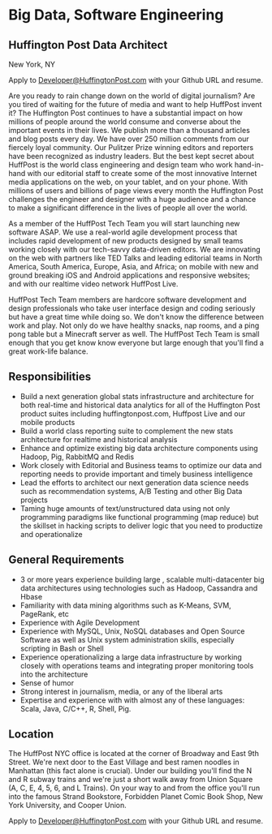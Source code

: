 Big Data, Software Engineering
====================
Huffington Post Data Architect
--------------------------------
New York, NY

Apply to Developer@HuffingtonPost.com with your Github URL and resume.

Are you ready to rain change down on the world of digital journalism? Are you tired of waiting for the future of media and want to help HuffPost invent it? The Huffington Post continues to have a substantial impact on how millions of people around the world consume and converse about the important events in their lives. We publish more than a thousand articles and blog posts every day. We have over 250 million comments from our fiercely loyal community. Our Pulitzer Prize winning editors and reporters have been recognized as industry leaders. But the best kept secret about HuffPost is the world class engineering and design team who work hand-in-hand with our editorial staff to create some of the most innovative Internet media applications on the web, on your tablet, and on your phone. With millions of users and billions of page views every month the Huffington Post challenges the engineer and designer with a huge audience and a chance to make a significant difference in the lives of people all over the world.

As a member of the HuffPost Tech Team you will start launching new software ASAP. We use a real-world agile development process that includes rapid development of new products designed by small teams working closely with our tech-savvy data-driven editors. We are innovating on the web with partners like TED Talks and leading editorial teams in North America, South America, Europe, Asia, and Africa; on mobile with new and ground breaking iOS and Android applications and responsive websites; and with our realtime video network HuffPost Live.

HuffPost Tech Team members are hardcore software development and design professionals who take user interface design and coding seriously but have a great time while doing so. We don't know the difference between work and play. Not only do we have healthy snacks, nap rooms, and a ping pong table but a Minecraft server as well. The HuffPost Tech Team is small enough that you get know know everyone but large enough that you'll find a great work-life balance.

Responsibilities
----------------
* Build a next generation global stats infrastructure and architecture for both real-time and historical data analytics for all of the Huffington Post product suites including huffingtonpost.com, Huffpost Live and our mobile products
* Build a world class reporting suite to complement the new stats architecture for realtime and historical analysis 
* Enhance and optimize existing big data architecture components using Hadoop, Pig, RabbitMQ and Redis 
* Work closely with Editorial and Business teams to optimize our data and reporting needs to provide important and timely business intelligence 
* Lead the efforts to architect our next generation data science needs such as recommendation systems, A/B Testing and other Big Data projects 
* Taming huge amounts of text/unstructured data using not only programming paradigms like functional programming (map reduce) but the skillset in hacking scripts to deliver logic that you need to productize and operationalize

General Requirements
--------------------
* 3 or more years experience building large , scalable multi-datacenter big data architectures using technologies such as Hadoop, Cassandra and Hbase
* Familiarity with data mining algorithms such as K-Means, SVM, PageRank, etc
* Experience with Agile Development
* Experience with MySQL, Unix, NoSQL databases and Open Source Software as well as Unix system administration skills, especially scripting in Bash or Shell
* Experience operationalizing a large data infrastructure by working closely with operations teams and integrating proper monitoring tools into the architecture
* Sense of humor
* Strong interest in journalism, media, or any of the liberal arts
* Expertise and experience with with almost any of these languages: Scala, Java, C/C++, R, Shell, Pig.



Location
--------
The HuffPost NYC office is located at the corner of Broadway and East 9th Street. We're next door to the East Village and best ramen noodles in Manhattan (this fact alone is crucial). Under our building you'll find the N and R subway trains and we're just a short walk away from Union Square (A, C, E, 4, 5, 6, and L Trains). On your way to and from the office you'll run into the famous Strand Bookstore, Forbidden Planet Comic Book Shop, New York University, and Cooper Union.

Apply to Developer@HuffingtonPost.com with your Github URL and resume.



